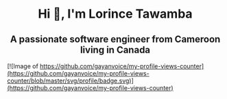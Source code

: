 #  <h1 align="center">Hi 👋, I'm Lorince Tawamba</h1> 

<h2 align="center">A passionate software engineer from Cameroon living in Canada</h2> 

[![Image of https://github.com/gayanvoice/my-profile-views-counter](https://github.com/gayanvoice/my-profile-views-counter/blob/master/svg/profile/badge.svg)](https://github.com/gayanvoice/my-profile-views-counter)

